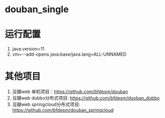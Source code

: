 # douban_single
# 运行配置
1. java.version=11
1. vm=--add-opens java.base/java.lang=ALL-UNNAMED

# 其他项目
1. 豆瓣web  单机项目：https://github.com/bfdesm/douban
1. 豆瓣web  dubbo分布式项目: https://github.com/bfdesm/duoban_dubbo
1. 豆瓣web  springcloud分布式项目: https://github.com/bfdesm/douban_springcloud
